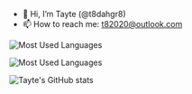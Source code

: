 - 👋 Hi, I’m Tayte (@t8dahgr8)
- 📫 How to reach me: t82020@outlook.com

<!---
t8dahgr8/t8dahgr8 is a ✨ special ✨ repository because its `README.md` (this file) appears on your GitHub profile.
You can click the Preview link to take a look at your changes.
--->

<!--- ![Top Langs](https://github-readme-stats.vercel.app/api/top-langs/?username=anuraghazra&layout=compact&langs_count=15&title_color=ffffff&text_color=ffffff&bg_color=000000&border_color=ffffff) --->


![Most Used Languages](https://github-readme-stats.vercel.app/api/top-langs/?username=t8dahgr8&layout=compact&bg_color=000000&text_color=ffffff&cache_seconds=86400)

![Most Used Languages](https://github-readme-stats.vercel.app/api/top-langs/?username=t8dahgr8&layout=compact&bg_color=000000&text_color=ffffff&cache_seconds=86400&count_private=true&token=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)


![Tayte's GitHub stats](https://github-readme-stats.vercel.app/api?username=t8dahgr8&show_icons=true&theme=chartreuse-dark&title_color=00C605&icon_color=00C605&text_color=FFFFFF&bg_color=000000)


